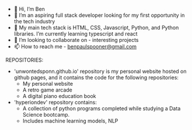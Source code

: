 - 👋 Hi, I’m Ben
- 👀 I’m an aspiring full stack developer looking for my first opportunity in the tech industry
- 🌱 My main tech stack is HTML, CSS, Javascript, Python, and Python libraries. I’m currently learning typescript and react
- 💞️ I’m looking to collaborate on - interesting projects
- 📫 How to reach me - benpaulspooner@gmail.com

REPOSITORIES:
- 'unwontedsponn.github.io' repository is my personal website hosted on github pages, and it contains the code for the following repositories:
  - My personal website
  - A retro game arcade
  - A digital piano education book
- 'hyperiondev' repository contains:
  - A collection of python programs completed while studying a Data Science bootcamp.
  - Includes machine learning models, NLP

<!---
unwontedSponn/unwontedSponn is a ✨ special ✨ repository because its `README.md` (this file) appears on your GitHub profile.
You can click the Preview link to take a look at your changes.
--->

